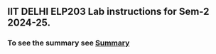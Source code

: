 ## IIT DELHI ELP203 Lab instructions for Sem-2 2024-25.
### To see the summary see [Summary](AIdescriptivesummary.md)
